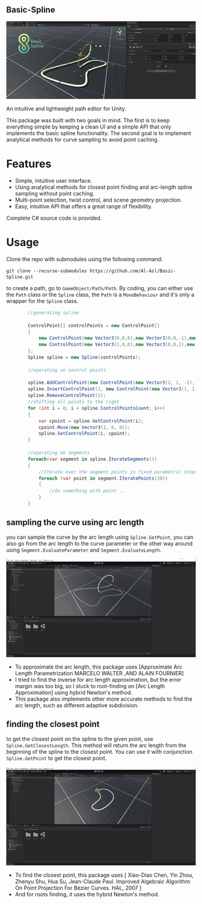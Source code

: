 ## Basic-Spline

<img src="documentation/images/main_image.png"/>

An intuitive and lightweight path editor for Unity.

This package was built with two goals in mind. The first is to keep everything simple by keeping a clean UI and a simple API that only implements the basic spline functionality. The second goal is to implement analytical methods for curve sampling to avoid point caching.

# Features
* Simple, intuitive user interface.
* Using analytical methods for closest point finding and arc-length spline sampling without point caching.
* Multi-point selection, twist control, and scene geometry projection.
* Easy, intuitive API that offers a great range of flexibility.

Complete C# source code is provided.

# Usage

Clone the repo with submodules using the following command:
```
git clone --recurse-submodules https://github.com/Al-Asl/Basic-Spline.git
```
to create a path, go to `GameObject/Path/Path`. By coding, you can either use the `Path` class or the `Spline` class, the `Path` is a `MonoBehaviour` and it's only a wrapper for the `Spline` class.
```csharp
        //generating spline

        ControlPoint[] controlPoints = new ControlPoint[]
        {
            new ControlPoint(new Vector3(0,0,0),new Vector3(0,0,-1),new Vector3(0,0,1)),
            new ControlPoint(new Vector3(1,0,0),new Vector3(0,0,1),new Vector3(0,0,-1))
        };
        Spline spline = new Spline(controlPoints);

        //operating on control points

        spline.AddControlPoint(new ControlPoint(new Vector3(2, 1, -1), new Vector3(-1, 0, 0), new Vector3(1, 0, 0)));
        spline.InsertControlPoint(1, new ControlPoint(new Vector3(1, 1, 0), new Vector3(0, 0, 1), new Vector3(0, 0, -1)));
        spline.RemoveControlPoint(1);
        //shifting all points to the right
        for (int i = 0; i < spline.ControlPointsCount; i++)
        {
            var cpoint = spline.GetControlPoint(i);
            cpoint.Move(new Vector3(1, 0, 0));
            spline.SetControlPoint(i, cpoint);
        }

        //operating on segments
        foreach(var segment in spline.IterateSegments())
        {
            //Iterate over the segment points in fixed parametric steps.
            foreach (var point in segment.IteratePoints(30))
            {
                //do something with point ..
            }
        }
```

## sampling the curve using arc length
you can sample the curve by the arc length using `Spline.GetPoint`, 
you can also go from the arc length to the curve parameter or the other way around using `Segment.EvaluateParameter` and `Segment.EvaluateLength`.

<img src="documentation/images/spline_distance_set.gif"/>

* To approximate the arc length, this package uses [Approximate Arc Length Parametrization MARCELO WALTER ,AND ALAIN FOURNIER]
* I tried to find the inverse for arc length approximation, but the error margin was too big, so I stuck to root-finding on [Arc Length Approximation] using hybrid Newton's method.
* This package also implements other more accurate methods to find the arc length, such as different adaptive subdivision.

## finding the closest point
to get the closest point on the spline to the given point, use `Spline.GetClosestLength`. This method will return the arc length from the beginning of the spline to the closest point. You can use it with conjunction `Spline.GetPoint` to get the closest point.

<img src="documentation/images/spline_closest_point.gif"/>

* To find the closest point, this package uses [ Xiao-Diao Chen, Yin Zhou, Zhenyu Shu, Hua Su, Jean-Claude Paul. Improved Algebraic Algorithm On Point Projection For Bézier Curves. HAL, 2007 ]
* And for roots finding, it uses the hybrid Newton's method.